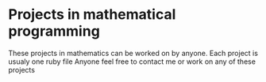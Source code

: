Projects in mathematical programming
=====

These projects in mathematics can be worked on by anyone.
Each project is usualy one ruby file
Anyone feel free to contact me or work on any of these projects

